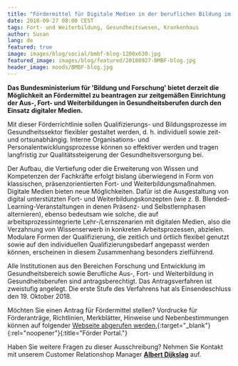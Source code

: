 ```yaml
---
title: "Fördermittel für Digitale Medien in der beruflichen Bildung im Gesundheitswesen"
date: 2018-09-27 08:00 CEST
tags: Fort- und Weiterbildung, Gesundheitswesen, Krankenhaus
author: Susan
lang: de
featured: true
image: images/blog/social/bmbf-blog-1200x630.jpg
featured_image: images/blog/featured/20180927-BMBF-blog.jpg
header_image: moods/BMBF-blog.jpg
---
```


__Das Bundesministerium für 'Bildung und Forschung' bietet derzeit die Möglichkeit an Fördermittel zu beantragen zur zeitgemäßen Einrichtung der Aus-, Fort- und Weiterbildungen in Gesundheitsberufen durch den Einsatz digitaler Medien.__

Mit dieser Förderrichtlinie sollen Qualifizierungs- und Bildungs­prozesse im Gesundheitssektor flexibler gestaltet werden, d. h. individuell sowie zeit- und ortsunabhängig. Interne Organisations- und Personalentwicklungsprozesse können so effektiver werden und tragen langfristig zur Qualitätssteigerung der Gesundheitsversorgung bei.

Der Aufbau, die Vertiefung oder die Erweiterung von Wissen und Kompetenzen der Fachkräfte erfolgt bislang überwiegend in Form von klassischen, präsenzorientierten Fort- und Weiterbildungsmaßnahmen. Digitale Medien bieten neue Möglichkeiten. Dafür ist die Ausgestaltung von digital unterstützten Fort- und Weiterbildungskonzepten (wie z. B. Blended-Learning-Veranstaltungen in denen Präsenz- und Selbstlernphasen alternieren), ebenso bedeutsam wie solche, die auf arbeitsprozessintegrierte Lehr-/Lernszenarien mit digitalen Medien, also die Verzahnung von Wissenserwerb in konkreten Arbeitsprozessen, abzielen. Modulare Formen der Qualifizierung, die zeitlich und örtlich flexibel genutzt sowie auf den individuellen Qualifizierungsbedarf angepasst werden können, erscheinen in diesem Zusammenhang besonders zielführend.

Alle Institutionen aus den Bereichen Forschung und Entwicklung im Gesundheitsbereich sowie Berufliche Aus-, Fort- und Weiterbildung in Gesundheitsberufen sind antragsberechtigt. Das Antragsverfahren ist zweistufig angelegt. Die erste Stufe des Verfahrens hat als Einsendeschluss den 19. Oktober 2018.

Möchten Sie einen Antrag für Fördermittel stellen? Vordrucke für Förderanträge, Richtlinien, Merkblätter, Hinweise und Nebenbestimmungen können auf folgender [Webseite abgerufen werden.](https://foerderportal.bund.de/easy/easy_index.php?auswahl=easy_formulare&formularschrank=bmbf){:target="_blank"}{:rel="noopener"}{:title="Förder Portal."}

Haben Sie weitere Fragen zu dieser Ausschreibung? Nehmen Sie Kontakt mit unserem Customer Relationshop Manager <strong><a href="mailto:a.dijkslag@defacto.nl">Albert Dijkslag</a></strong> auf.
